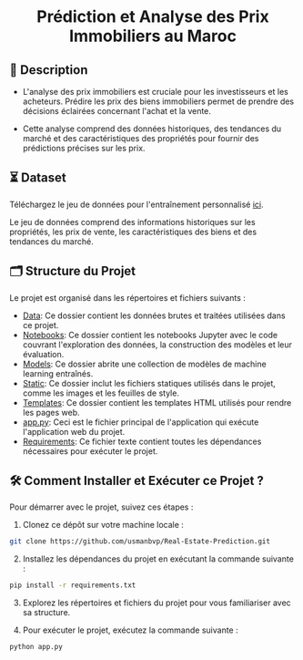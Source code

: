 <h1 align="center">Prédiction et Analyse des Prix Immobiliers au Maroc</h1>

## 📝 Description 
- L'analyse des prix immobiliers est cruciale pour les investisseurs et les acheteurs. Prédire les prix des biens immobiliers permet de prendre des décisions éclairées concernant l'achat et la vente.

- Cette analyse comprend des données historiques, des tendances du marché et des caractéristiques des propriétés pour fournir des prédictions précises sur les prix.

## ⏳ Dataset 
Téléchargez le jeu de données pour l'entraînement personnalisé [ici](data/).

Le jeu de données comprend des informations historiques sur les propriétés, les prix de vente, les caractéristiques des biens et des tendances du marché.

## 🗂️ Structure du Projet

Le projet est organisé dans les répertoires et fichiers suivants :
- [Data](data/): Ce dossier contient les données brutes et traitées utilisées dans ce projet.
- [Notebooks](notebooks/): Ce dossier contient les notebooks Jupyter avec le code couvrant l'exploration des données, la construction des modèles et leur évaluation.
- [Models](models/): Ce dossier abrite une collection de modèles de machine learning entraînés.
- [Static](static/): Ce dossier inclut les fichiers statiques utilisés dans le projet, comme les images et les feuilles de style.
- [Templates](templates/): Ce dossier contient les templates HTML utilisés pour rendre les pages web.
- [app.py](app.py): Ceci est le fichier principal de l'application qui exécute l'application web du projet.
- [Requirements](requirements.txt): Ce fichier texte contient toutes les dépendances nécessaires pour exécuter le projet.

## 🛠️ Comment Installer et Exécuter ce Projet ?

Pour démarrer avec le projet, suivez ces étapes :

1. Clonez ce dépôt sur votre machine locale :
```bash
git clone https://github.com/usmanbvp/Real-Estate-Prediction.git
```
2. Installez les dépendances du projet en exécutant la commande suivante :
```bash
pip install -r requirements.txt
```
3. Explorez les répertoires et fichiers du projet pour vous familiariser avec sa structure.

4. Pour exécuter le projet, exécutez la commande suivante :
```bash
python app.py
```
